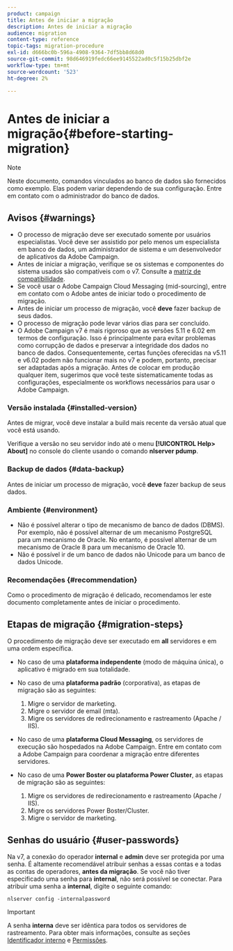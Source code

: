 ```yaml
---
product: campaign
title: Antes de iniciar a migração
description: Antes de iniciar a migração
audience: migration
content-type: reference
topic-tags: migration-procedure
exl-id: d666bc0b-596a-4908-9364-7df5bb8d68d0
source-git-commit: 98d646919fedc66ee9145522ad0c5f15b25dbf2e
workflow-type: tm+mt
source-wordcount: '523'
ht-degree: 2%

---
```


# Antes de iniciar a migração{#before-starting-migration}

>[!NOTE]
>
>Neste documento, comandos vinculados ao banco de dados são fornecidos como exemplo. Elas podem variar dependendo de sua configuração. Entre em contato com o administrador do banco de dados.

## Avisos {#warnings}

* O processo de migração deve ser executado somente por usuários especialistas. Você deve ser assistido por pelo menos um especialista em banco de dados, um administrador de sistema e um desenvolvedor de aplicativos da Adobe Campaign.
* Antes de iniciar a migração, verifique se os sistemas e componentes do sistema usados são compatíveis com o v7. Consulte a [matriz de compatibilidade](../../rn/using/compatibility-matrix.md).
* Se você usar o Adobe Campaign Cloud Messaging (mid-sourcing), entre em contato com o Adobe antes de iniciar todo o procedimento de migração.
* Antes de iniciar um processo de migração, você **deve** fazer backup de seus dados.
* O processo de migração pode levar vários dias para ser concluído.
* O Adobe Campaign v7 é mais rigoroso que as versões 5.11 e 6.02 em termos de configuração. Isso é principalmente para evitar problemas como corrupção de dados e preservar a integridade dos dados no banco de dados. Consequentemente, certas funções oferecidas na v5.11 e v6.02 podem não funcionar mais no v7 e podem, portanto, precisar ser adaptadas após a migração. Antes de colocar em produção qualquer item, sugerimos que você teste sistematicamente todas as configurações, especialmente os workflows necessários para usar o Adobe Campaign.

### Versão instalada {#installed-version}

Antes de migrar, você deve instalar a build mais recente da versão atual que você está usando.

Verifique a versão no seu servidor indo até o menu **[!UICONTROL Help> About]** no console do cliente usando o comando **nlserver pdump**.

### Backup de dados {#data-backup}

Antes de iniciar um processo de migração, você **deve** fazer backup de seus dados.

### Ambiente {#environment}

* Não é possível alterar o tipo de mecanismo de banco de dados (DBMS). Por exemplo, não é possível alternar de um mecanismo PostgreSQL para um mecanismo de Oracle. No entanto, é possível alternar de um mecanismo de Oracle 8 para um mecanismo de Oracle 10.
* Não é possível ir de um banco de dados não Unicode para um banco de dados Unicode.

### Recomendações {#recommendation}

Como o procedimento de migração é delicado, recomendamos ler este documento completamente antes de iniciar o procedimento.

## Etapas de migração {#migration-steps}

O procedimento de migração deve ser executado em **all** servidores e em uma ordem específica.

* No caso de uma **plataforma independente** (modo de máquina única), o aplicativo é migrado em sua totalidade.
* No caso de uma **plataforma padrão** (corporativa), as etapas de migração são as seguintes:

   1. Migre o servidor de marketing.
   1. Migre o servidor de email (mta).
   1. Migre os servidores de redirecionamento e rastreamento (Apache / IIS).

* No caso de uma **plataforma Cloud Messaging**, os servidores de execução são hospedados na Adobe Campaign. Entre em contato com a Adobe Campaign para coordenar a migração entre diferentes servidores.
* No caso de uma **Power Boster ou plataforma Power Cluster**, as etapas de migração são as seguintes:

   1. Migre os servidores de redirecionamento e rastreamento (Apache / IIS).
   1. Migre os servidores Power Boster/Cluster.
   1. Migre o servidor de marketing.

## Senhas do usuário {#user-passwords}

Na v7, a conexão do operador **internal** e **admin** deve ser protegida por uma senha. É altamente recomendável atribuir senhas a essas contas e a todas as contas de operadores, **antes da migração**. Se você não tiver especificado uma senha para **internal**, não será possível se conectar. Para atribuir uma senha a **internal**, digite o seguinte comando:

```
nlserver config -internalpassword
```

>[!IMPORTANT]
>
>A senha **interna** deve ser idêntica para todos os servidores de rastreamento. Para obter mais informações, consulte as seções [Identificador interno](../../installation/using/configuring-campaign-server.md#internal-identifier) e [Permissões](../../platform/using/access-management.md).
